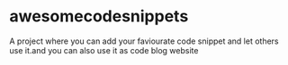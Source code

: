 # awesomecodesnippets
A project where you can add your faviourate code snippet and let others use it.and you can also use it as code blog website
